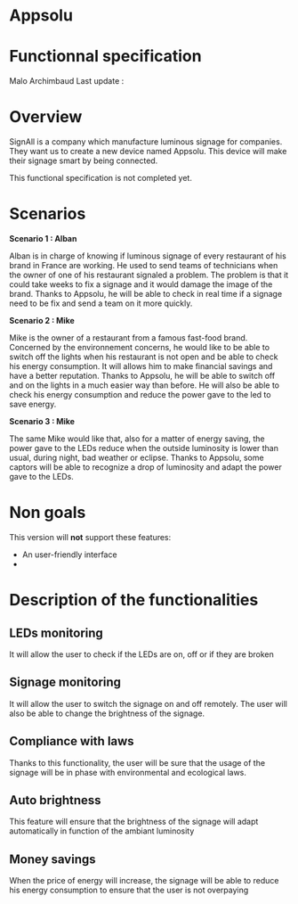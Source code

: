 ﻿
# Appsolu

# Functionnal specification

Malo Archimbaud
Last update :

# Overview

SignAll is a company which manufacture luminous signage for companies. They want us to create a new device named Appsolu. This device will make their signage smart by being connected.

This functional specification is not completed yet.

# Scenarios

**Scenario 1 : Alban**

Alban is in charge of knowing if luminous signage of every restaurant of his brand in France are working. He used to send teams of technicians when the owner of one of his restaurant signaled a problem. The problem is that it could take weeks to fix a signage and it would damage the image of the brand. 
Thanks to Appsolu, he will be able to check in real time if a signage need to be fix and send a team on it more quickly.

**Scenario 2 : Mike**

Mike is the owner of a restaurant from a famous fast-food brand. Concerned by the environnement concerns, he would like to be able to switch off the lights when his restaurant is not open and be able to check his energy consumption. It will allows him to make financial savings and have a better reputation. 
Thanks to Appsolu, he will be able to switch off and on the lights in a much easier way than before. He will also be able to check his energy consumption and reduce the power gave to the led to save energy.

**Scenario 3 : Mike**

The same Mike would like that, also for a matter of energy saving, the power gave to the LEDs reduce when the outside luminosity is lower than usual, during night, bad weather or eclipse.
Thanks to Appsolu, some captors will be able to recognize a drop of luminosity and adapt the power gave to the LEDs.

# Non goals

This version will **not** support these features:

 - An user-friendly interface
 - 

# Description of the functionalities

## LEDs monitoring

It will allow the user to check if the LEDs are on, off or if they are broken

## Signage monitoring

It will allow the user to switch the signage on and off remotely. The user will also be able to change the brightness of the signage.

## Compliance with laws

Thanks to this functionality, the user will be sure that the usage of the signage will be in phase with environmental and ecological laws.

## Auto brightness

This feature will ensure that the brightness of the signage will adapt automatically in function of the ambiant luminosity

## Money savings

When the price of energy will increase, the signage will be able to reduce his energy consumption to ensure that the user is not overpaying

